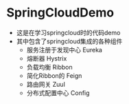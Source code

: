 # SpringCloudDemo
* 这是在学习springcloud时的代码demo
* 其中包含了springcloud集成的各种组件
   * 服务注册于发现中心  Eureka
   * 熔断器 Hystrix
   * 负载均衡 Ribbon
   * 简化Ribbon的  Feign
   * 路由网关 Zuul
   * 分布式配置中心 Config
